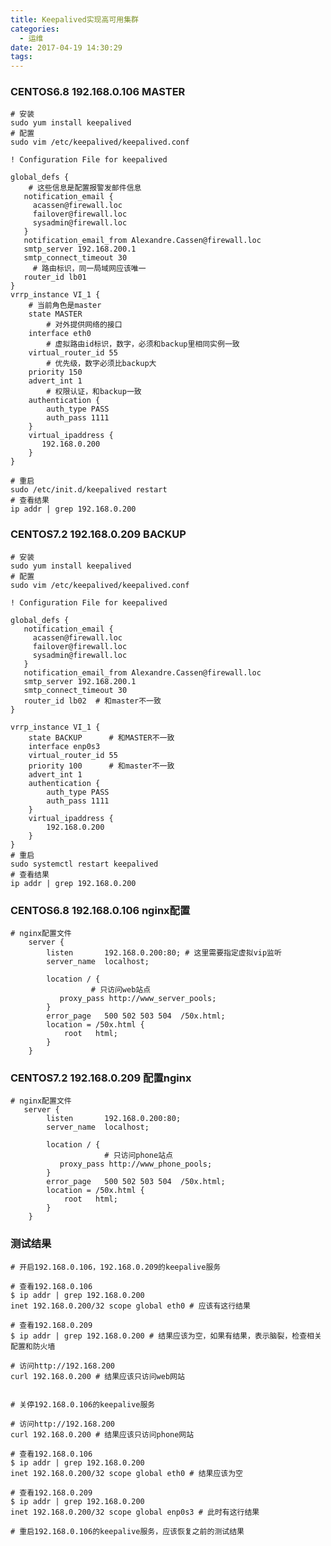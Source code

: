 ```yaml
---
title: Keepalived实现高可用集群
categories:
  - 运维
date: 2017-04-19 14:30:29
tags:
---
```


### CENTOS6.8 192.168.0.106 MASTER

    # 安装
    sudo yum install keepalived
    # 配置
    sudo vim /etc/keepalived/keepalived.conf
    
    ! Configuration File for keepalived
    
    global_defs {
        # 这些信息是配置报警发邮件信息
       notification_email {
         acassen@firewall.loc
         failover@firewall.loc
         sysadmin@firewall.loc
       }
       notification_email_from Alexandre.Cassen@firewall.loc
       smtp_server 192.168.200.1
       smtp_connect_timeout 30
         # 路由标识，同一局域网应该唯一
       router_id lb01
    }
    vrrp_instance VI_1 {
        # 当前角色是master
        state MASTER
            # 对外提供网络的接口
        interface eth0
            # 虚拟路由id标识，数字，必须和backup里相同实例一致
        virtual_router_id 55
            # 优先级，数字必须比backup大
        priority 150
        advert_int 1
            # 权限认证，和backup一致
        authentication {
            auth_type PASS
            auth_pass 1111
        }
        virtual_ipaddress {
           192.168.0.200
        }
    }
    
    # 重启
    sudo /etc/init.d/keepalived restart
    # 查看结果
    ip addr | grep 192.168.0.200
    

### CENTOS7.2 192.168.0.209 BACKUP

    # 安装
    sudo yum install keepalived
    # 配置
    sudo vim /etc/keepalived/keepalived.conf
    
    ! Configuration File for keepalived
    
    global_defs {
       notification_email {
         acassen@firewall.loc
         failover@firewall.loc
         sysadmin@firewall.loc
       }
       notification_email_from Alexandre.Cassen@firewall.loc
       smtp_server 192.168.200.1
       smtp_connect_timeout 30
       router_id lb02  # 和master不一致
    }
    
    vrrp_instance VI_1 {
        state BACKUP      # 和MASTER不一致
        interface enp0s3
        virtual_router_id 55
        priority 100      # 和master不一致
        advert_int 1
        authentication {
            auth_type PASS
            auth_pass 1111
        }
        virtual_ipaddress {
            192.168.0.200
        }
    }
    # 重启
    sudo systemctl restart keepalived
    # 查看结果
    ip addr | grep 192.168.0.200
    

### CENTOS6.8 192.168.0.106 nginx配置

    # nginx配置文件
        server {
            listen       192.168.0.200:80; # 这里需要指定虚拟vip监听
            server_name  localhost;
    
            location / {
                      # 只访问web站点
               proxy_pass http://www_server_pools;
            }
            error_page   500 502 503 504  /50x.html;
            location = /50x.html {
                root   html;
            }
        }
    

### CENTOS7.2 192.168.0.209 配置nginx

    # nginx配置文件
       server {
            listen       192.168.0.200:80;
            server_name  localhost;
    
            location / {
                         # 只访问phone站点
               proxy_pass http://www_phone_pools;
            }
            error_page   500 502 503 504  /50x.html;
            location = /50x.html {
                root   html;
            }
        }
    
    

### 测试结果

    # 开启192.168.0.106，192.168.0.209的keepalive服务
    
    # 查看192.168.0.106
    $ ip addr | grep 192.168.0.200
    inet 192.168.0.200/32 scope global eth0 # 应该有这行结果
    
    # 查看192.168.0.209
    $ ip addr | grep 192.168.0.200 # 结果应该为空，如果有结果，表示脑裂，检查相关配置和防火墙
    
    # 访问http://192.168.200 
    curl 192.168.0.200 # 结果应该只访问web网站
    
    
    # 关停192.168.0.106的keepalive服务
    
    # 访问http://192.168.200 
    curl 192.168.0.200 # 结果应该只访问phone网站
    
    # 查看192.168.0.106
    $ ip addr | grep 192.168.0.200
    inet 192.168.0.200/32 scope global eth0 # 结果应该为空
    
    # 查看192.168.0.209
    $ ip addr | grep 192.168.0.200 
    inet 192.168.0.200/32 scope global enp0s3 # 此时有这行结果
    
    # 重启192.168.0.106的keepalive服务，应该恢复之前的测试结果